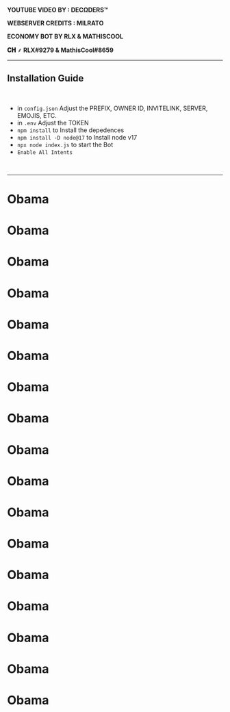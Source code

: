 

**YOUTUBE VIDEO BY : DECΩDERS™**

**WEBSERVER CREDITS : MILRATO**

**ECONOMY BOT BY RLX & MATHISCOOL**

**𝐂𝐇 ⸙ RLX#9279 & MathisCool#8659**

***

## Installation Guide

<br/>

- in `config.json` Adjust the PREFIX, OWNER ID, INVITELINK, SERVER, EMOJIS, ETC.
- in `.env` Adjust the TOKEN
- `npm install` to Install the depedences
- `npm install -D node@17` to Install node v17
- `npx node index.js` to start the Bot
- `Enable All Intents`
<br/>


***
# Obama
# Obama
# Obama
# Obama
# Obama
# Obama
# Obama
# Obama
# Obama
# Obama
# Obama
# Obama
# Obama
# Obama
# Obama
# Obama
# Obama
